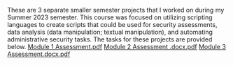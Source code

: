 These are 3 separate smaller semester projects that I worked on during my Summer 2023 semester. This course was focused on utilizing scripting languages to create scripts that could be used for security assessments, data analysis (data manipulation;  textual manipulation), and automating administrative security tasks. The tasks for these projects are provided below.
[Module 1 Assessment.pdf](https://github.com/elakale/Security-Scripting/files/13925061/Module.1.Assessment.pdf)
[Module 2 Assessment .docx.pdf](https://github.com/elakale/Security-Scripting/files/13925062/Module.2.Assessment.docx.pdf)
[Module 3 Assessment.docx.pdf](https://github.com/elakale/Security-Scripting/files/13925064/Module.3.Assessment.docx.pdf)

